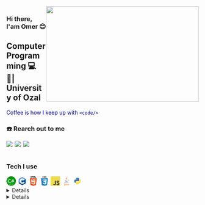 <img src="https://media.giphy.com/media/MCpcmkCSqcCQWjWfOB/giphy.gif" align="right" width="400" height="250">

### Hi there, I'am Omer :blush:


## Computer Programming :computer: :muscle:| University of Ozal 

<font color="darkblue" > Coffee  is how I keep up with `<code/>`</font>
### :phone: Rearch out to me


[<img  width="22" src="https://cdn.jsdelivr.net/npm/simple-icons@v6/icons/youtube.svg" align="left"/>][youtube]
[<img  width="22" src="https://cdn.jsdelivr.net/npm/simple-icons@v6/icons/instagram.svg" align="left"/>][instagram]
[<img  width="22" src="https://cdn.jsdelivr.net/npm/simple-icons@v6/icons/linkedin.svg" align="left"/>][Linkedin]
<br/>
<br/>

### Tech I use
<img src="https://raw.githubusercontent.com/github/explore/80688e429a7d4ef2fca1e82350fe8e3517d3494d/topics/csharp/csharp.png" width="25" height="25">
<img src="https://raw.githubusercontent.com/github/explore/80688e429a7d4ef2fca1e82350fe8e3517d3494d/topics/c/c.png" width="25" height="25">
<img src="https://raw.githubusercontent.com/github/explore/80688e429a7d4ef2fca1e82350fe8e3517d3494d/topics/html/html.png" width="25" height="25">
<img src="https://raw.githubusercontent.com/github/explore/80688e429a7d4ef2fca1e82350fe8e3517d3494d/topics/css/css.png" width="25" height="25">
<img src="https://raw.githubusercontent.com/github/explore/80688e429a7d4ef2fca1e82350fe8e3517d3494d/topics/javascript/javascript.png" width="25" height="25">
<img src="https://raw.githubusercontent.com/github/explore/80688e429a7d4ef2fca1e82350fe8e3517d3494d/topics/java/java.png" width="25" height="25">
<img src="https://raw.githubusercontent.com/github/explore/80688e429a7d4ef2fca1e82350fe8e3517d3494d/topics/python/python.png" width="25" height="25">


<details>
<summery >:bulb: Github Stats</summery>
<img src="https://github-readme-stats.vercel.app/api?username=Omer-jpg0&theme=radical">
</details>
<details>
<summery >:bulb: Most Language Summary</summery>
<img src="https://github-readme-stats.vercel.app/api/top-langs/?username=anuraghazra&layout=compact">
</details>





[youtube]:https://www.youtube.com/channel/UCxe2orQ1fHB_YoUqPVKlOQA
[instagram]:https://www.instagram.com/omerarslan.jpg/
[Linkedin]:https://www.linkedin.com/in/%C3%B6mer-arslan-151491225/
